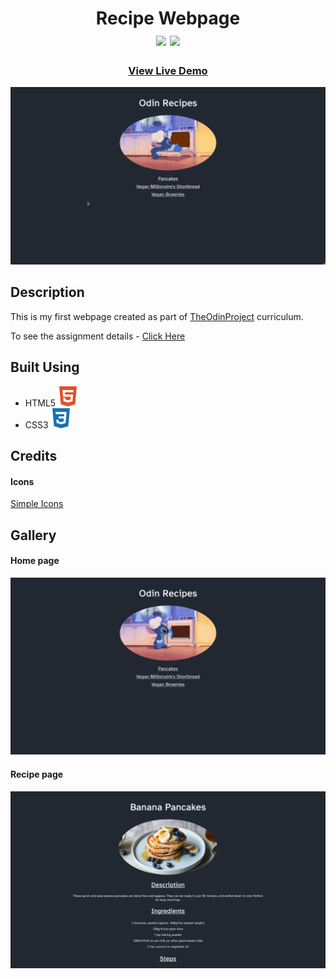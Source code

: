 <div  align=center>
	<h1>Recipe Webpage
	<br>
		<img src="https://img.shields.io/static/v1?label=&message=HTML&color=E34F26&style=for-the-badge&logo=HTML5&logoColor=white&logoWidth=&labelColor=&link=">
		<img src="https://img.shields.io/static/v1?label=&message=CSS&color=1572B6&style=for-the-badge&logo=CSS3&logoColor=white&logoWidth=&labelColor=&link=">
		<br>
	</h1>
	<h3><b><a href="https://clarasmyth.github.io/odin-recipes/">View Live Demo</a></b></h3>
</div>

![Gif of Project](./readme-assets/Recipes.gif)

## Description

This is my first webpage created as part of [TheOdinProject](https://www.theodinproject.com) curriculum.

To see the assignment details - [Click Here](https://www.theodinproject.com/lessons/foundations-recipes)

## Built Using

-   HTML5 <img src="./readme-assets/html5.svg">
-   CSS3 <img src="./readme-assets/css3.svg">

## Credits

#### Icons

[Simple Icons](https://simpleicons.org/)

## Gallery

#### Home page

![Image of Project](./readme-assets/homepage.png)

#### Recipe page

![Image of Project](./readme-assets/recipe-page.png)

